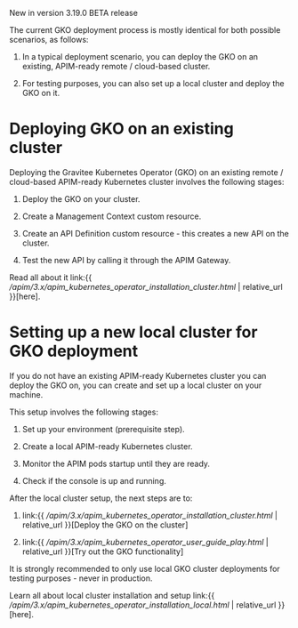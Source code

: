 <span class="label label-version">New in version 3.19.0</span> <span
class="label label-version">BETA release</span>

The current GKO deployment process is mostly identical for both possible
scenarios, as follows:

1.  In a typical deployment scenario, you can deploy the GKO on an
    existing, APIM-ready remote / cloud-based cluster.

2.  For testing purposes, you can also set up a local cluster and deploy
    the GKO on it.

# Deploying GKO on an existing cluster

Deploying the Gravitee Kubernetes Operator (GKO) on an existing remote /
cloud-based APIM-ready Kubernetes cluster involves the following stages:

1.  Deploy the GKO on your cluster.

2.  Create a Management Context custom resource.

3.  Create an API Definition custom resource - this creates a new API on
    the cluster.

4.  Test the new API by calling it through the APIM Gateway.

Read all about it link:{{
*/apim/3.x/apim\_kubernetes\_operator\_installation\_cluster.html* |
relative\_url }}\[here\].

# Setting up a new local cluster for GKO deployment

If you do not have an existing APIM-ready Kubernetes cluster you can
deploy the GKO on, you can create and set up a local cluster on your
machine.

This setup involves the following stages:

1.  Set up your environment (prerequisite step).

2.  Create a local APIM-ready Kubernetes cluster.

3.  Monitor the APIM pods startup until they are ready.

4.  Check if the console is up and running.

After the local cluster setup, the next steps are to:

1.  link:{{
    */apim/3.x/apim\_kubernetes\_operator\_installation\_cluster.html* |
    relative\_url }}\[Deploy the GKO on the cluster\]

2.  link:{{
    */apim/3.x/apim\_kubernetes\_operator\_user\_guide\_play.html* |
    relative\_url }}\[Try out the GKO functionality\]

It is strongly recommended to only use local GKO cluster deployments for
testing purposes - never in production.

Learn all about local cluster installation and setup link:{{
*/apim/3.x/apim\_kubernetes\_operator\_installation\_local.html* |
relative\_url }}\[here\].
